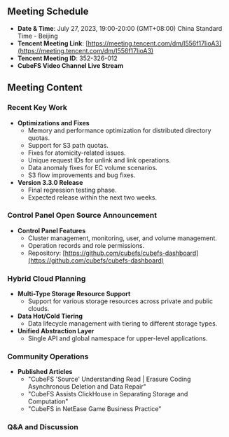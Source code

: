 ## Meeting Schedule
- **Date & Time**: July 27, 2023, 19:00-20:00 (GMT+08:00) China Standard Time - Beijing
- **Tencent Meeting Link**: [https://meeting.tencent.com/dm/I556f17IioA3](https://meeting.tencent.com/dm/I556f17IioA3)
- **Tencent Meeting ID**: 352-326-012
- **CubeFS Video Channel Live Stream**

## Meeting Content
### Recent Key Work
- **Optimizations and Fixes**
  - Memory and performance optimization for distributed directory quotas.
  - Support for S3 path quotas.
  - Fixes for atomicity-related issues.
  - Unique request IDs for unlink and link operations.
  - Data anomaly fixes for EC volume scenarios.
  - S3 flow improvements and bug fixes.
- **Version 3.3.0 Release**
  - Final regression testing phase.
  - Expected release within the next two weeks.

### Control Panel Open Source Announcement
- **Control Panel Features**
  - Cluster management, monitoring, user, and volume management.
  - Operation records and role permissions.
  - Repository: [https://github.com/cubefs/cubefs-dashboard](https://github.com/cubefs/cubefs-dashboard)

### Hybrid Cloud Planning
- **Multi-Type Storage Resource Support**
  - Support for various storage resources across private and public clouds.
- **Data Hot/Cold Tiering**
  - Data lifecycle management with tiering to different storage types.
- **Unified Abstraction Layer**
  - Single API and global namespace for upper-level applications.

### Community Operations
- **Published Articles**
  - "CubeFS 'Source' Understanding Read | Erasure Coding Asynchronous Deletion and Data Repair"
  - "CubeFS Assists ClickHouse in Separating Storage and Computation"
  - "CubeFS in NetEase Game Business Practice"

### Q&A and Discussion
